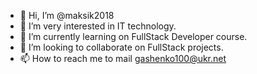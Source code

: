- 👋 Hi, I’m @maksik2018
- 👀 I’m very interested in IT technology.
- 🌱 I’m currently learning on FullStack Developer course.
- 💞️ I’m looking to collaborate on FullStack projects.
- 📫 How to reach me to mail gashenko100@ukr.net

<!---
maksik2018/maksik2018 is a ✨ special ✨ repository because its `README.md` (this file) appears on your GitHub profile.
You can click the Preview link to take a look at your changes.
--->
